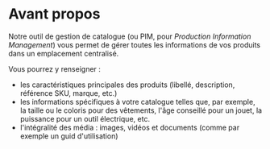 # Avant propos

Notre outil de gestion de catalogue (ou PIM, pour _Production Information Management_) vous permet de gérer toutes les informations de vos produits dans un emplacement centralisé.

Vous pourrez y renseigner :

- les caractéristiques principales des produits (libellé, description, référence SKU, marque, etc.)
- les informations spécifiques à votre catalogue telles que, par exemple, la taille ou le coloris pour des vêtements, l'âge conseillé pour un jouet, la puissance pour un outil électrique, etc.
- l'intégralité des média : images, vidéos et documents (comme par exemple un guid d'utilisation)


